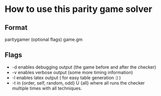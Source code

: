 # How to use this parity game solver
## Format
paritygamer (optional flags) game.gm

## Flags
* -d enables debugging output (the game before and after the checker)
* -v enables verbose output (some more timing information)
* -l enables latex output ( for easy table generation :) )
* -t <liftingtechnique> in {order, self, random, odd} U {all} where all runs the checker multiple times with all techniques.


